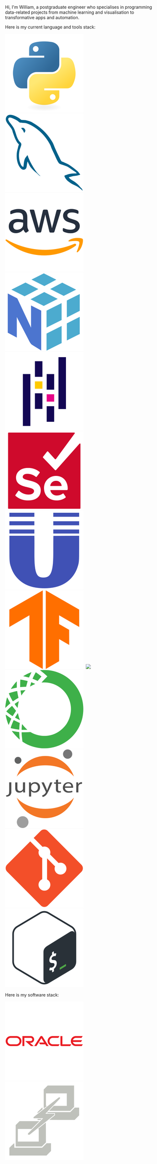 Hi, I'm William, a postgraduate engineer who specialises in programming data-related projects from machine learning and visualisation to transformative apps and automation. 

Here is my current language and tools stack:

<div>
  <img src="https://github.com/devicons/devicon/blob/master/icons/python/python-original.svg">
  <img src="https://github.com/devicons/devicon/blob/master/icons/mysql/mysql-original.svg">
  <img src="https://github.com/devicons/devicon/blob/master/icons/amazonwebservices/amazonwebservices-original-wordmark.svg">
  <img src="https://github.com/devicons/devicon/blob/master/icons/numpy/numpy-original.svg">
  <img src="https://github.com/devicons/devicon/blob/master/icons/pandas/pandas-original.svg">
  <img src="https://github.com/devicons/devicon/blob/master/icons/selenium/selenium-original.svg">
  <img src="https://github.com/devicons/devicon/blob/master/icons/unix/unix-original.svg">
  <img src="https://github.com/devicons/devicon/blob/master/icons/tensorflow/tensorflow-original.svg">
  <img src=>
  <img src="https://github.com/seaborn/seaborn/blob/master/doc/_static/logo-wide-lightbg.svg">
  <img src="https://github.com/devicons/devicon/blob/master/icons/anaconda/anaconda-original.svg">
  <img src="https://github.com/devicons/devicon/blob/master/icons/jupyter/jupyter-original-wordmark.svg">
  <img src="https://github.com/devicons/devicon/blob/master/icons/git/git-original.svg">
  <img src="https://github.com/devicons/devicon/blob/master/icons/bash/bash-original.svg">
<div>
  
 Here is my software stack:
<div>  
 <img src="https://github.com/devicons/devicon/blob/master/icons/oracle/oracle-original.svg">
 <img src="https://github.com/devicons/devicon/blob/master/icons/putty/putty-plain.svg">
 <img src="">
<div>

